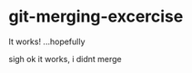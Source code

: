 git-merging-excercise
=====================
It works!
...hopefully

sigh
ok it works, i didnt merge
